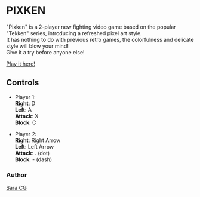 # PIXKEN

"Pixken" is a 2-player new fighting video game based on the popular "Tekken" series, introducing a refreshed pixel art style.<br/>
It has nothing to do with previous retro games, the colorfulness and delicate style will blow your mind!<br/>
Give it a try before anyone else!

[Play it here!](https://sara-cg.github.io/pixken/)

## Controls

* Player 1:<br/>
**Right**: D<br/>
**Left**: A<br/>
**Attack**: X<br/>
**Block**: C

* Player 2:<br/>
**Right**: Right Arrow<br/>
**Left**: Left Arrow<br/>
**Attack**: . (dot)<br/>
**Block**: - (dash)

### Author

[Sara CG](mailto:correasg.sara@gmail.com)
